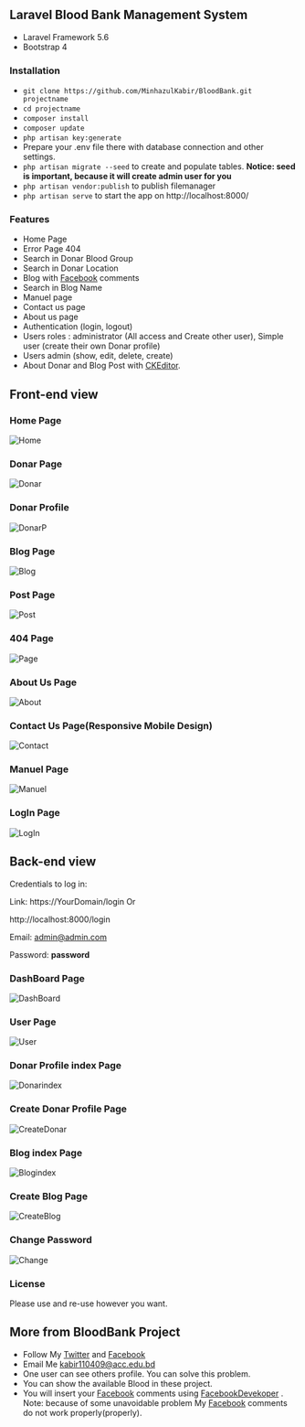 ## Laravel Blood Bank Management System
* Laravel Framework 5.6
* Bootstrap 4

### Installation 

* `git clone https://github.com/MinhazulKabir/BloodBank.git projectname`
* `cd projectname`
* `composer install`
* `composer update`
* `php artisan key:generate`
*  Prepare your .env file there with database connection and other settings. 
* `php artisan migrate --seed` to create and populate tables. **Notice: seed is important, because it will create admin user for you**
* `php artisan vendor:publish` to publish filemanager
* `php artisan serve` to start the app on http://localhost:8000/

### Features
* Home Page
* Error Page 404
* Search in Donar Blood Group
* Search in Donar Location
* Blog with [Facebook](http://facebook.com) comments
* Search in Blog Name
* Manuel page
* Contact us page
* About us page
* Authentication (login, logout)
* Users roles : administrator (All access and Create other user), Simple user (create their own Donar profile)
* Users admin (show, edit, delete, create)
* About Donar and Blog Post  with [CKEditor](http://ckeditor.com).


## Front-end view 

### Home Page
![Home](https://raw.githubusercontent.com/MinhazulKabir/BloodBank/master/MinhazulKabirAppPicture/BloodBank.png)

### Donar Page
![Donar](https://raw.githubusercontent.com/MinhazulKabir/BloodBank/master/MinhazulKabirAppPicture/BloodBankD.png)

### Donar Profile
![DonarP](https://raw.githubusercontent.com/MinhazulKabir/BloodBank/master/MinhazulKabirAppPicture/BloodBankDP.png)

### Blog Page
![Blog](https://raw.githubusercontent.com/MinhazulKabir/BloodBank/master/MinhazulKabirAppPicture/BloodBankB.png)

### Post Page
![Post](https://raw.githubusercontent.com/MinhazulKabir/BloodBank/master/MinhazulKabirAppPicture/BloodBankBP.png)

### 404 Page
![Page](https://raw.githubusercontent.com/MinhazulKabir/BloodBank/master/MinhazulKabirAppPicture/BloodBank404.png)

### About Us Page
![About](https://raw.githubusercontent.com/MinhazulKabir/BloodBank/master/MinhazulKabirAppPicture/BloodBankA.png)

### Contact Us Page(Responsive Mobile Design)
![Contact](https://raw.githubusercontent.com/MinhazulKabir/BloodBank/master/MinhazulKabirAppPicture/BloodBankC.png)

### Manuel Page
![Manuel](https://raw.githubusercontent.com/MinhazulKabir/BloodBank/master/MinhazulKabirAppPicture/BloodBankM.png)

 ### LogIn Page
![LogIn](https://raw.githubusercontent.com/MinhazulKabir/BloodBank/master/MinhazulKabirAppPicture/BloodBankL.png)


## Back-end view 

Credentials to log in:

Link: https://YourDomain/login Or 

http://localhost:8000/login


Email: admin@admin.com

Password: **password**

### DashBoard Page
![DashBoard](https://raw.githubusercontent.com/MinhazulKabir/BloodBank/master/MinhazulKabirAppPicture/BloodBankDB.png)

### User Page
![User](https://raw.githubusercontent.com/MinhazulKabir/BloodBank/master/MinhazulKabirAppPicture/BloodBankU.png)

### Donar Profile index Page
![Donarindex](https://raw.githubusercontent.com/MinhazulKabir/BloodBank/master/MinhazulKabirAppPicture/BloodBankAD.png)

### Create Donar Profile Page
![CreateDonar](https://raw.githubusercontent.com/MinhazulKabir/BloodBank/master/MinhazulKabirAppPicture/BloodBankCD.png)

### Blog index Page
![Blogindex](https://raw.githubusercontent.com/MinhazulKabir/BloodBank/master/MinhazulKabirAppPicture/BloodBankAB.png)

### Create Blog Page
![CreateBlog](https://raw.githubusercontent.com/MinhazulKabir/BloodBank/master/MinhazulKabirAppPicture/BloodBankBC.png)

### Change Password
![Change](https://raw.githubusercontent.com/MinhazulKabir/BloodBank/master/MinhazulKabirAppPicture/BloodBankCP.png)



### License

Please use and re-use however you want.


## More from BloodBank Project
- Follow My [Twitter](https://twitter.com/mminhazulkabir) and [Facebook](https://www.facebook.com/MinhazulKabir)
- Email Me kabir110409@acc.edu.bd
- One user can see others profile. You can solve this problem. 
- You can show the available Blood in these project.
- You will insert your [Facebook](http://facebook.com) comments using [FacebookDevekoper](https://developers.facebook.com/) . Note: because of some unavoidable problem My [Facebook](http://facebook.com) comments do not work properly(properly).